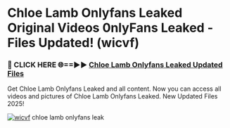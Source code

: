 # Chloe Lamb Onlyfans Leaked Original Videos 0nlyFans Leaked - Files Updated! (wicvf)

<h3>🔴 CLICK HERE 🌐==►► <a href="https://tinyurl.com/x26r9saj" rel="nofollow">Chloe Lamb Onlyfans Leaked Updated Files</a></h3>

Get Chloe Lamb Onlyfans Leaked and all content. Now you can access all videos and pictures of Chloe Lamb Onlyfans Leaked. New Updated Files 2025!

[![wicvf](https://i.imgur.com/LkgZPqh.gif)](https://tinyurl.com/x26r9saj)
chloe lamb onlyfans leak